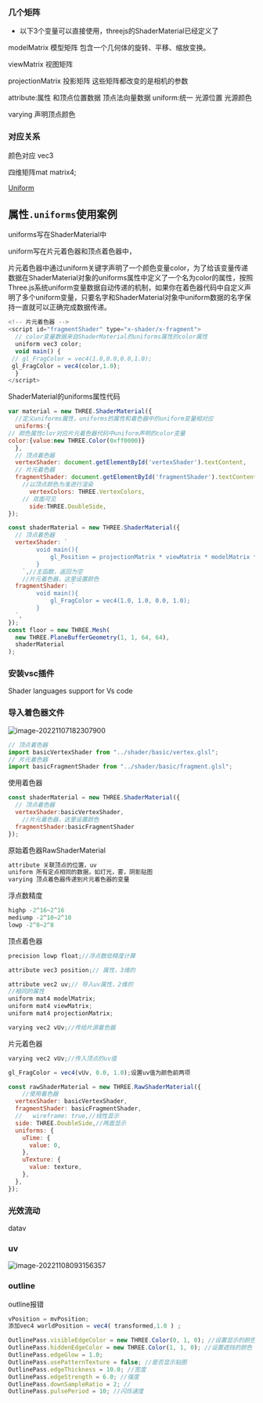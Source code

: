 ### 几个矩阵

- 以下3个变量可以直接使用，threejs的ShaderMaterial已经定义了

modelMatrix 模型矩阵 包含一个几何体的旋转、平移、缩放变换。

viewMatrix 视图矩阵

projectionMatrix 投影矩阵 这些矩阵都改变的是相机的参数



attribute:属性 和顶点位置数据 顶点法向量数据
uniform:统一 光源位置 光源颜色 

varying 声明顶点颜色



### 对应关系 

颜色对应 vec3

四维矩阵mat matrix4;

[Uniform](http://www.yanhuangxueyuan.com/threejs/docs/index.html#api/core/Uniform)

## 属性`.uniforms`使用案例

uniforms写在ShaderMaterial中

uniform写在片元着色器和顶点着色器中，



片元着色器中通过uniform关键字声明了一个颜色变量color，为了给该变量传递数据在ShaderMaterial对象的uniforms属性中定义了一个名为color的属性，按照Three.js系统uniform变量数据自动传递的机制，如果你在着色器代码中自定义声明了多个uniform变量，只要名字和ShaderMaterial对象中uniform数据的名字保持一直就可以正确完成数据传递。

```JavaScript
<!-- 片元着色器 -->
<script id="fragmentShader" type="x-shader/x-fragment">
  // color变量数据来自ShaderMaterial的uniforms属性的color属性
  uniform vec3 color;
  void main() {
 // gl_FragColor = vec4(1.0,0.0,0.0,1.0);
 gl_FragColor = vec4(color,1.0);
  }
</script>
```

ShaderMaterial的uniforms属性代码

```JavaScript
var material = new THREE.ShaderMaterial({
  //定义uniforms属性，uniforms的属性和着色器中的uniform变量相对应
  uniforms:{
// 颜色属性clor对应片元着色器代码中uniform声明的color变量
color:{value:new THREE.Color(0xff0000)}
  },
  // 顶点着色器
  vertexShader: document.getElementById('vertexShader').textContent,
  // 片元着色器
  fragmentShader: document.getElementById('fragmentShader').textContent,
    //以顶点颜色为准进行渲染
      vertexColors: THREE.VertexColors,
    // 双面可见
      side:THREE.DoubleSide,
});
```

```js
const shaderMaterial = new THREE.ShaderMaterial({
  // 顶点着色器
  vertexShader: `
        void main(){
            gl_Position = projectionMatrix * viewMatrix * modelMatrix * vec4( position, 1.0 ) ;
        }
    `,//主函数，返回为空
    //片元着色器，这里设置颜色
  fragmentShader: `
        void main(){
            gl_FragColor = vec4(1.0, 1.0, 0.0, 1.0);
        }
  `,
});
const floor = new THREE.Mesh(
  new THREE.PlaneBufferGeometry(1, 1, 64, 64),
  shaderMaterial
);
```

### 安装vsc插件

Shader languages support for Vs code

### 导入着色器文件

![image-20221107182307900](C:\Users\Administrator\AppData\Roaming\Typora\typora-user-images\image-20221107182307900.png)

```js
// 顶点着色器
import basicVertexShader from "../shader/basic/vertex.glsl";
// 片元着色器
import basicFragmentShader from "../shader/basic/fragment.glsl";
```

使用着色器

```js
const shaderMaterial = new THREE.ShaderMaterial({
  // 顶点着色器
  vertexShader:basicVertexShader,
    //片元着色器，这里设置颜色
  fragmentShader:basicFragmentShader
});
```

原始着色器RawShaderMaterial

```js
attribute 关联顶点的位置，uv
uniform 所有定点相同的数据，如灯光，雾，阴影贴图
varying 顶点着色器传递到片元着色器的变量
```

浮点数精度

```js
highp -2^16~2^16
mediump -2^10~2^10
lowp -2^8~2^8
```

顶点着色器

```js
precision lowp float;//浮点数低精度计算

attribute vec3 position;// 属性，3维的

attribute vec2 uv;// 导入uv属性，2维的
//相同的属性
uniform mat4 modelMatrix;
uniform mat4 viewMatrix;
uniform mat4 projectionMatrix;

varying vec2 vUv;//传给片源着色器
```

片元着色器

```js
varying vec2 vUv;//传入顶点的uv值

gl_FragColor = vec4(vUv, 0.0, 1.0);设置uv值为颜色前两项
```



```js
const rawShaderMaterial = new THREE.RawShaderMaterial({
    //使用着色器
  vertexShader: basicVertexShader,
  fragmentShader: basicFragmentShader,
  //   wireframe: true,//线性显示
  side: THREE.DoubleSide,//两面显示
  uniforms: {
    uTime: {
      value: 0,
    },
    uTexture: {
      value: texture,
    },
  },
});
```

### 光效流动

datav

### uv



![image-20221108093156357](C:\Users\Administrator\AppData\Roaming\Typora\typora-user-images\image-20221108093156357.png)

### outline

outline报错

```js
vPosition = mvPosition;
添加vec4 worldPosition = vec4( transformed,1.0 ) ;
```



```js
OutlinePass.visibleEdgeColor = new THREE.Color(0, 1, 0); //设置显示的颜色
OutlinePass.hiddenEdgeColor = new THREE.Color(1, 1, 0); //设置遮挡的颜色
OutlinePass.edgeGlow = 1.0;
OutlinePass.usePatternTexture = false; //是否显示贴图
OutlinePass.edgeThickness = 10.0; //宽度
OutlinePass.edgeStrength = 6.0; //强度
OutlinePass.downSampleRatio = 2; //
OutlinePass.pulsePeriod = 10; //闪烁速度
```

